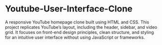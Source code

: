 # Youtube-User-Interface-Clone
A responsive YouTube homepage clone built using HTML and CSS. This project replicates YouTube’s layout, including the header, sidebar, and video grid. It focuses on front-end design principles, clean structure, and styling for an intuitive user interface without using JavaScript or frameworks.
